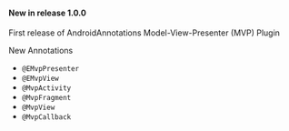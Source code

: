 #### New in release 1.0.0

First release of AndroidAnnotations Model-View-Presenter (MVP) Plugin

New Annotations

* `@EMvpPresenter`
* `@EMvpView`
* `@MvpActivity`
* `@MvpFragment`
* `@MvpView`
* `@MvpCallback`
